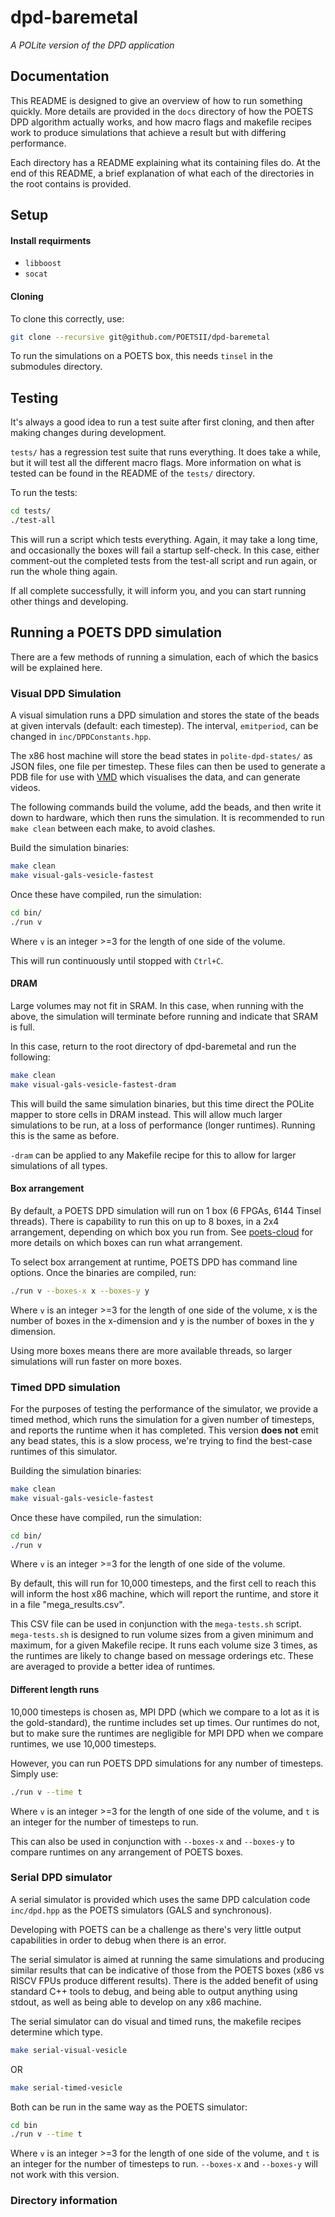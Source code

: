 # dpd-baremetal
_A POLite version of the DPD application_

## Documentation

This README is designed to give an overview of how to run something quickly.
More details are provided in the `docs` directory of how the POETS DPD algorithm
actually works, and how macro flags and makefile recipes work to produce
simulations that achieve a result but with differing performance.

Each directory has a README explaining what its containing files do. At the end
of this README, a brief explanation of what each of the directories in the root
contains is provided.

## Setup

#### Install requirments

- `libboost`
- `socat`

#### Cloning

To clone this correctly, use:

```bash
git clone --recursive git@github.com/POETSII/dpd-baremetal
```

To run the simulations on a POETS box, this needs `tinsel` in the submodules
directory.

## Testing

It's always a good idea to run a test suite after first cloning, and then after
making changes during development.

`tests/` has a regression test suite that runs everything. It does take a
while, but it will test all the different macro flags. More information on what
is tested can be found in the README of the `tests/` directory.

To run the tests:

```bash
cd tests/
./test-all
```

This will run a script which tests everything. Again, it may take a long time,
and occasionally the boxes will fail a startup self-check. In this case, either
comment-out the completed tests from the test-all script and run again, or run
the whole thing again.

If all complete successfully, it will inform you, and you can start running
other things and developing.

## Running a POETS DPD simulation

There are a few methods of running a simulation, each of which the
basics will be explained here.

### Visual DPD Simulation

A visual simulation runs a DPD simulation and stores the state of the beads at
given intervals (default: each timestep). The interval, `emitperiod`, can be
changed in `inc/DPDConstants.hpp`.

The x86 host machine will store the bead states in `polite-dpd-states/` as
JSON files, one file per timestep. These files can then be used to generate a
PDB file for use with [VMD](https://www.ks.uiuc.edu/Research/vmd/) which
visualises the data, and can generate videos.

The following commands build the volume, add the beads, and then write it down
to hardware, which then runs the simulation. It is recommended to run `make
clean` between each make, to avoid clashes.

Build the simulation binaries:
```bash
make clean
make visual-gals-vesicle-fastest
```

Once these have compiled, run the simulation:
```bash
cd bin/
./run v
```

Where `v` is an integer >=3 for the length of one side of the volume.

This will run continuously until stopped with `Ctrl+C`.

#### DRAM

Large volumes may not fit in SRAM. In this case, when running with the above,
the simulation will terminate before running and indicate that SRAM is full.

In this case, return to the root directory of dpd-baremetal and run the
following:

```bash
make clean
make visual-gals-vesicle-fastest-dram
```

This will build the same simulation binaries, but this time direct the POLite
mapper to store cells in DRAM instead. This will allow much larger simulations
to be run, at a loss of performance (longer runtimes). Running this is the same
as before.

`-dram` can be applied to any Makefile recipe for this to allow for larger
simulations of all types.

#### Box arrangement

By default, a POETS DPD simulation will run on 1 box (6 FPGAs, 6144
Tinsel threads). There is capability to run this on up to 8 boxes, in a 2x4
arrangement, depending on which box you run from. See
[poets-cloud](https://github.com/POETSII/poets-cloud) for more details on which
boxes can run what arrangement.

To select box arrangement at runtime, POETS DPD has command line options. Once
the binaries are compiled, run:

```bash
./run v --boxes-x x --boxes-y y
```

Where `v` is an integer >=3 for the length of one side of the volume, x is the
number of boxes in the x-dimension and y is the number of boxes in the y
dimension.

Using more boxes means there are more available threads, so larger simulations
will run faster on more boxes.

### Timed DPD simulation

For the purposes of testing the performance of the simulator, we provide a timed
method, which runs the simulation for a given number of timesteps, and reports
the runtime when it has completed. This version **does not** emit any bead
states, this is a slow process, we're trying to find the best-case runtimes of
this simulator.

Building the simulation binaries:
```bash
make clean
make visual-gals-vesicle-fastest
```

Once these have compiled, run the simulation:
```bash
cd bin/
./run v
```

Where `v` is an integer >=3 for the length of one side of the volume.

By default, this will run for 10,000 timesteps, and the first cell to reach this
will inform the host x86 machine, which will report the runtime, and store it
in a file "mega_results.csv".

This CSV file  can be used in conjunction with the `mega-tests.sh` script.
`mega-tests.sh` is designed to run volume sizes from a given minimum and
maximum, for a given Makefile recipe. It runs each volume size 3 times, as the
runtimes are likely to change based on message orderings etc. These are averaged
to provide a better idea of runtimes.

#### Different length runs

10,000 timesteps is chosen as, MPI DPD (which we compare to a lot as it is the
gold-standard), the runtime includes set up times. Our runtimes do not, but to
make sure the runtimes are negligible for MPI DPD when we compare runtimes, we
use 10,000 timesteps.

However, you can run POETS DPD simulations for any number of timesteps. Simply
use:

```bash
./run v --time t
```

Where `v` is an integer >=3 for the length of one side of the volume, and `t` is
an integer for the number of timesteps to run.

This can also be used in conjunction with `--boxes-x` and `--boxes-y` to compare
runtimes on any arrangement of POETS boxes.

### Serial DPD simulator

A serial simulator is provided which uses the same DPD calculation code
`inc/dpd.hpp` as the POETS simulators (GALS and synchronous).

Developing with POETS can be a challenge as there's very little output
capabilities in order to debug when there is an error.

The serial simulator is aimed at running the same simulations and producing
similar results that can be indicative of those from the POETS boxes (x86 vs
RISCV FPUs produce different results). There is the added benefit of using
standard C++ tools to debug, and being able to output anything using stdout, as
well as being able to develop on any x86 machine.

The serial simulator can do visual and timed runs, the makefile recipes
determine which type.

```bash
make serial-visual-vesicle
```
OR
```bash
make serial-timed-vesicle
```

Both can be run in the same way as the POETS simulator:

```bash
cd bin
./run v --time t
```

Where `v` is an integer >=3 for the length of one side of the volume, and `t` is
an integer for the number of timesteps to run. `--boxes-x` and `--boxes-y` will
not work with this version.

### Directory information


